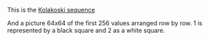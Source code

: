 This is the [Kolakoski sequence](https://en.wikipedia.org/wiki/Kolakoski_sequence)

And a picture 64x64 of the first 256 values arranged row by row.
1 is represented by a black square and 2 as a white square.


